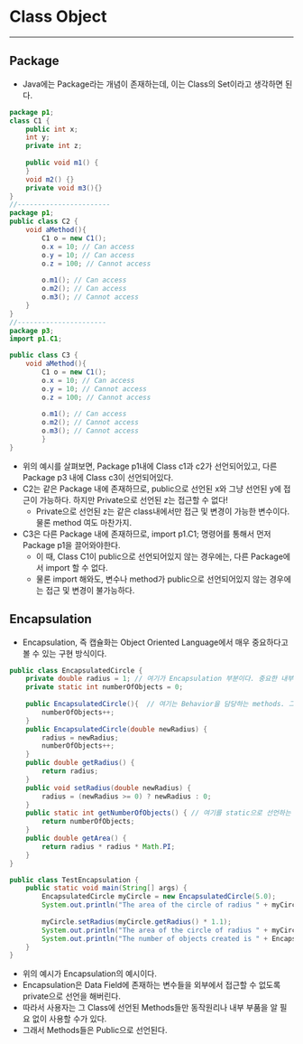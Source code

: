 # Class Object
---
## Package
- Java에는 Package라는 개념이 존재하는데, 이는 Class의 Set이라고 생각하면 된다.
```java
package p1;
class C1 {
	public int x;
	int y;
	private int z;
	
	public void m1() {
	}
	void m2() {}
	private void m3(){}
}
//-----------------------
package p1;
public class C2 {
	void aMethod(){
		C1 o = new C1();
		o.x = 10; // Can access
		o.y = 10; // Can access
		o.z = 100; // Cannot access
		
		o.m1(); // Can access
		o.m2(); // Can access
		o.m3(); // Cannot access
	}
}
//----------------------
package p3;
import p1.C1;

public class C3 {
	void aMethod(){
		C1 o = new C1();
		o.x = 10; // Can access
		o.y = 10; // Cannot access
		o.z = 100; // Cannot access
		
		o.m1(); // Can access
		o.m2(); // Cannot access
		o.m3(); // Cannot access
		}
}
```
- 위의 예시를 살펴보면, Package p1내에 Class c1과 c2가 선언되어있고, 다른 Package p3 내에 Class c3이 선언되어있다.
- C2는 같은 Package 내에 존재하므로, public으로 선언된 x와 그냥 선언된 y에 접근이 가능하다. 하지만 Private으로 선언된 z는 접근할 수 없다!
  - Private으로 선언된 z는 같은 class내에서만 접근 및 변경이 가능한 변수이다. 물론 method 여도 마찬가지.
- C3은 다른 Package 내에 존재하므로, import p1.C1; 명령어를 통해서 먼저 Package p1을 끌어와야한다.
  - 이 때, Class C1이 public으로 선언되어있지 않는 경우에는, 다른 Package에서 import 할 수 없다.
  - 물론 import 해와도, 변수나 method가 public으로 선언되어있지 않는 경우에는 접근 및 변경이 불가능하다.

## Encapsulation
- Encapsulation, 즉 캡슐화는 Object Oriented Language에서 매우 중요하다고 볼 수 있는 구현 방식이다.
```java
public class EncapsulatedCircle {
	private double radius = 1; // 여기가 Encapsulation 부분이다. 중요한 내부 멤버 변수들을 직접 못건들게 한다.
	private static int numberOfObjects = 0;
	
	public EncapsulatedCircle(){  // 여기는 Behavior을 담당하는 methods. 그 내부는 알 수 없이 그냥 기능만 사용할 수 있도록 public으로.
		numberOfObjects++;
	}
	public EncapsulatedCircle(double newRadius) {
		radius = newRadius;
		numberOfObjects++;
	}
	public double getRadius() {
		return radius;
	}
	public void setRadius(double newRadius) {
		radius = (newRadius >= 0) ? newRadius : 0;
	}
	public static int getNumberOfObjects() { // 여기를 static으로 선언하는 이유는, main 함수가 static이기 때문에!
		return numberOfObjects;
	}
	public double getArea() {
		return radius * radius * Math.PI;
	}
}

public class TestEncapsulation {
	public static void main(String[] args) {
		EncapsulatedCircle myCircle = new EncapsulatedCircle(5.0);
		System.out.println("The area of the circle of radius " + myCircle.getRadius() + " is " + myCircle.getArea());
		
		myCircle.setRadius(myCircle.getRadius() * 1.1);
		System.out.println("The area of the circle of radius " + myCircle.getRadius() + " is " + myCircle.getArea());
		System.out.println("The number of objects created is " + EncapsulatedCircle.getNumberOfObjects());
	}
}
```
- 위의 예시가 Encapsulation의 예시이다.
- Encapsulation은 Data Field에 존재하는 변수들을 외부에서 접근할 수 없도록 private으로 선언을 해버린다.
- 따라서 사용자는 그 Class에 선언된 Methods들만 동작원리나 내부 부품을 알 필요 없이 사용할 수가 있다.
- 그래서 Methods들은 Public으로 선언된다.
